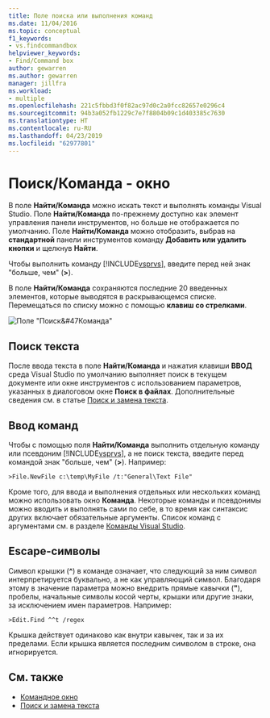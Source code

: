 ```yaml
---
title: Поле поиска или выполнения команд
ms.date: 11/04/2016
ms.topic: conceptual
f1_keywords:
- vs.findcommandbox
helpviewer_keywords:
- Find/Command box
author: gewarren
ms.author: gewarren
manager: jillfra
ms.workload:
- multiple
ms.openlocfilehash: 221c5fbbd3f0f82ac97d0c2a0fcc82657e0296c4
ms.sourcegitcommit: 94b3a052fb1229c7e7f8804b09c1d403385c7630
ms.translationtype: HT
ms.contentlocale: ru-RU
ms.lasthandoff: 04/23/2019
ms.locfileid: "62977801"
---
```

# <a name="findcommand-box"></a>Поиск/Команда - окно

В поле **Найти/Команда** можно искать текст и выполнять команды Visual Studio. Поле **Найти/Команда** по-прежнему доступно как элемент управления панели инструментов, но больше не отображается по умолчанию. Поле **Найти/Команда** можно отобразить, выбрав на **стандартной** панели инструментов команду **Добавить или удалить кнопки** и щелкнув **Найти**.

Чтобы выполнить команду [!INCLUDE[vsprvs](../code-quality/includes/vsprvs_md.md)], введите перед ней знак "больше, чем" (**>**).

В поле **Найти/Команда** сохраняются последние 20 введенных элементов, которые выводятся в раскрывающемся списке. Перемещаться по списку можно с помощью **клавиш со стрелками**.

![Поле "Поиск&#47Команда"](../ide/media/findcommandbox.png)

## <a name="searching-for-text"></a>Поиск текста

После ввода текста в поле **Найти/Команда** и нажатия клавиши **ВВОД** среда Visual Studio по умолчанию выполняет поиск в текущем документе или окне инструментов с использованием параметров, указанных в диалоговом окне **Поиск в файлах**. Дополнительные сведения см. в статье [Поиск и замена текста](../ide/finding-and-replacing-text.md).

## <a name="entering-commands"></a>Ввод команд

Чтобы с помощью поля **Найти/Команда** выполнить отдельную команду или псевдоним [!INCLUDE[vsprvs](../code-quality/includes/vsprvs_md.md)], а не поиск текста, введите перед командой знак "больше, чем" (**>**). Например:

```
>File.NewFile c:\temp\MyFile /t:"General\Text File"
```

Кроме того, для ввода и выполнения отдельных или нескольких команд можно использовать окно **Команда**. Некоторые команды и псевдонимы можно вводить и выполнять сами по себе, в то время как синтаксис других включает обязательные аргументы. Список команд с аргументами см. в разделе [Команды Visual Studio](../ide/reference/visual-studio-commands.md).

## <a name="escape-characters"></a>Escape-символы

Символ крышки (**^**) в команде означает, что следующий за ним символ интерпретируется буквально, а не как управляющий символ. Благодаря этому в значение параметра можно внедрить прямые кавычки (**"**), пробелы, начальные символы косой черты, крышки или другие знаки, за исключением имен параметров. Например:

```
>Edit.Find ^^t /regex
```

Крышка действует одинаково как внутри кавычек, так и за их пределами. Если крышка является последним символом в строке, она игнорируется.

## <a name="see-also"></a>См. также

- [Командное окно](../ide/reference/command-window.md)
- [Поиск и замена текста](../ide/finding-and-replacing-text.md)